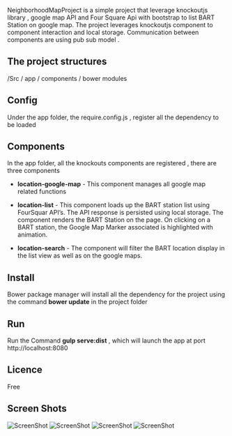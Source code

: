 
NeighborhoodMapProject  is a simple project that leverage knockoutjs library , google map API and Four Square Api with bootstrap to list BART Station on google map. The project leverages knockoutjs component to component interaction and local storage. Communication between components are using pub sub model .

 ## The project structures

  /Src 
   / app 
   / components 
  / bower modules

## Config 
Under the app folder, the require.config.js , register all the dependency to be loaded 
## Components 
In the app folder, all the knockouts components are registered , there are three components 

 *  **location-google-map** - This component manages all google map related functions 

 * **location-list**  - This component loads up the BART station list using FourSquar API’s.  The API response is persisted using local storage. The component renders the BART Station on the page. On clicking on a BART station, the Google Map Marker associated is highlighted with animation. 

* **location-search** - The component will filter the BART location display in the list view as well as on the google maps.  

## Install 

   Bower package manager will install all the dependency for the project using the command 
   **bower update** in the project folder

## Run
  Run the Command  **gulp serve:dist** , which will launch the app at port http://localhost:8080 

## Licence  
   Free
## Screen Shots 
![ScreenShot](https://raw.github.com/jerrykuru/NeighborhoodMapProject/master/img/one.png)
![ScreenShot](https://raw.github.com/jerrykuru/NeighborhoodMapProject/master/img/two.png)
![ScreenShot](https://raw.github.com/jerrykuru/NeighborhoodMapProject/master/img/three.png)
![ScreenShot](https://raw.github.com/jerrykuru/NeighborhoodMapProject/master/img/four.png)
